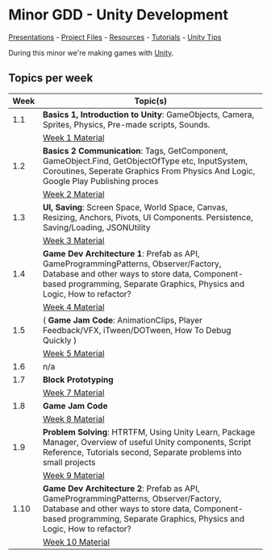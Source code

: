 # Minor GDD - Unity Development

[Presentations](presentations/) - 
[Project Files](projectfiles/) - 
[Resources](classes/0_resources.md) - 
[Tutorials](classes/0_tutorials.md) -
[Unity Tips](classes/0_unity.md)

During this minor we're making games with [Unity](https://unity.com/).

## Topics per week

| Week | Topic(s) 
|------|---------
| 1.1 | **Basics 1, Introduction to Unity**: GameObjects, Camera, Sprites, Physics, Pre-made scripts, Sounds. 
|  | [Week 1 Material](./classes/01_basics1.md)
| 1.2 | **Basics 2 Communication**: Tags, GetComponent, GameObject.Find, GetObjectOfType etc, InputSystem, Coroutines, Seperate Graphics From Physics And Logic, Google Play Publishing proces
|  | [Week 2 Material](./classes/02_basics2.md)
| 1.3 | **UI, Saving**:  Screen Space, World Space, Canvas, Resizing, Anchors, Pivots, UI Components. Persistence, Saving/Loading, JSONUtility
|  | [Week 3 Material](./classes/03_UI.md)
| 1.4 | **Game Dev Architecture 1**: Prefab as API, GameProgrammingPatterns, Observer/Factory, Database and other ways to store data, Component-based programming, Separate Graphics, Physics and Logic, How to refactor?
|  | [Week 4 Material](./classes/04_architecture1.md) 
| 1.5 | ( **Game Jam Code**: AnimationClips, Player Feedback/VFX, iTween/DOTween, How To Debug Quickly )
|  | [Week 5 Material](./classes/05_8_gamejam.md) 
| 1.6 | n/a
| 1.7 | **Block Prototyping** 
|  | [Week 7 Material](./classes/07_blockprototyping.md) 
| 1.8 | **Game Jam Code**  
|  | [Week 8 Material](./classes/05_8_gamejam.md) 
| 1.9 | **Problem Solving**: HTRTFM, Using Unity Learn, Package Manager, Overview of useful Unity components, Script Reference, Tutorials second, Separate problems into small projects
|  | [Week 9 Material](./classes/09_problemsolving.md) 
| 1.10 | **Game Dev Architecture 2**: Prefab as API, GameProgrammingPatterns, Observer/Factory, Database and other ways to store data, Component-based programming, Separate Graphics, Physics and Logic, How to refactor?
|  | [Week 10 Material](./classes/10_architecture2.md)
